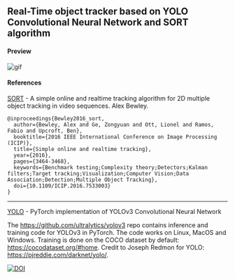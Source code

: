 ## Real-Time object tracker based on YOLO Convolutional Neural Network and SORT algorithm
#### Preview
![gif](https://github.com/Artimeo/ObjectTracker/blob/master/utils/traffic-det.gif)

#### References
[SORT](https://github.com/abewley/sort) - A simple online and realtime tracking algorithm for 2D multiple object tracking in video sequences. Alex Bewley.

```
@inproceedings{Bewley2016_sort,
  author={Bewley, Alex and Ge, Zongyuan and Ott, Lionel and Ramos, Fabio and Upcroft, Ben},
  booktitle={2016 IEEE International Conference on Image Processing (ICIP)},
  title={Simple online and realtime tracking},
  year={2016},
  pages={3464-3468},
  keywords={Benchmark testing;Complexity theory;Detectors;Kalman filters;Target tracking;Visualization;Computer Vision;Data Association;Detection;Multiple Object Tracking},
  doi={10.1109/ICIP.2016.7533003}
}
```
___
[YOLO](https://pjreddie.com/darknet/yolo/) - PyTorch implementation of YOLOv3 Convolutional Neural Network

The https://github.com/ultralytics/yolov3 repo contains inference and training code for YOLOv3 in PyTorch. The code works on Linux, MacOS and Windows. Training is done on the COCO dataset by default: https://cocodataset.org/#home. Credit to Joseph Redmon for YOLO: https://pjreddie.com/darknet/yolo/.

[![DOI](https://zenodo.org/badge/146165888.svg)](https://zenodo.org/badge/latestdoi/146165888)
